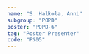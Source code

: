 ```yaml
---
name: "S. Halkola, Anni"
subgroup: "POPD"
poster: "POPD-6"
tag: "Poster Presenter"
code: "PS05"
---
```

